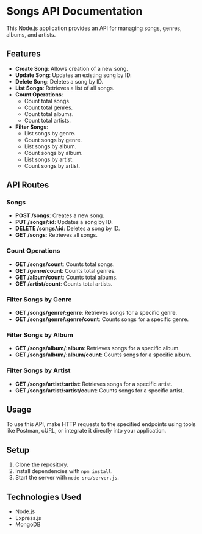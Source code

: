 # Songs API Documentation

This Node.js application provides an API for managing songs, genres, albums, and artists.

## Features

- **Create Song**: Allows creation of a new song.
- **Update Song**: Updates an existing song by ID.
- **Delete Song**: Deletes a song by ID.
- **List Songs**: Retrieves a list of all songs.
- **Count Operations**:
  - Count total songs.
  - Count total genres.
  - Count total albums.
  - Count total artists.
- **Filter Songs**:
  - List songs by genre.
  - Count songs by genre.
  - List songs by album.
  - Count songs by album.
  - List songs by artist.
  - Count songs by artist.

## API Routes

### Songs
- **POST /songs**: Creates a new song.
- **PUT /songs/:id**: Updates a song by ID.
- **DELETE /songs/:id**: Deletes a song by ID.
- **GET /songs**: Retrieves all songs.

### Count Operations
- **GET /songs/count**: Counts total songs.
- **GET /genre/count**: Counts total genres.
- **GET /album/count**: Counts total albums.
- **GET /artist/count**: Counts total artists.

### Filter Songs by Genre
- **GET /songs/genre/:genre**: Retrieves songs for a specific genre.
- **GET /songs/genre/:genre/count**: Counts songs for a specific genre.

### Filter Songs by Album
- **GET /songs/album/:album**: Retrieves songs for a specific album.
- **GET /songs/album/:album/count**: Counts songs for a specific album.

### Filter Songs by Artist
- **GET /songs/artist/:artist**: Retrieves songs for a specific artist.
- **GET /songs/artist/:artist/count**: Counts songs for a specific artist.

## Usage

To use this API, make HTTP requests to the specified endpoints using tools like Postman, cURL, or integrate it directly into your application.

## Setup

1. Clone the repository.
2. Install dependencies with `npm install`.
3. Start the server with `node src/server.js`.

## Technologies Used

- Node.js
- Express.js
- MongoDB

